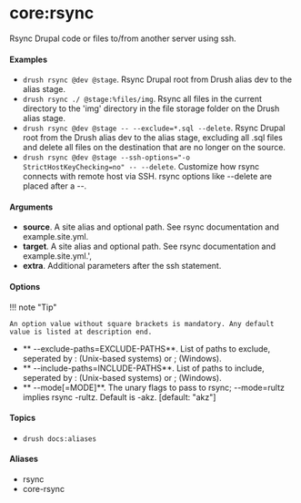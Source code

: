 # core:rsync

Rsync Drupal code or files to/from another server using ssh.

#### Examples

- <code>drush rsync @dev @stage</code>. Rsync Drupal root from Drush alias dev to the alias stage.
- <code>drush rsync ./ @stage:%files/img</code>. Rsync all files in the current directory to the 'img' directory in the file storage folder on the Drush alias stage.
- <code>drush rsync @dev @stage -- --exclude=*.sql --delete</code>. Rsync Drupal root from the Drush alias dev to the alias stage, excluding all .sql files and delete all files on the destination that are no longer on the source.
- <code>drush rsync @dev @stage --ssh-options="-o StrictHostKeyChecking=no" -- --delete</code>. Customize how rsync connects with remote host via SSH. rsync options like --delete are placed after a --.

#### Arguments

- **source**. A site alias and optional path. See rsync documentation and example.site.yml.
- **target**. A site alias and optional path. See rsync documentation and example.site.yml.',
- **extra**. Additional parameters after the ssh statement.

#### Options

!!! note "Tip"

    An option value without square brackets is mandatory. Any default value is listed at description end.

- ** --exclude-paths=EXCLUDE-PATHS**. List of paths to exclude, seperated by : (Unix-based systems) or ; (Windows).
- ** --include-paths=INCLUDE-PATHS**. List of paths to include, seperated by : (Unix-based systems) or ; (Windows).
- ** --mode[=MODE]**. The unary flags to pass to rsync; --mode=rultz implies rsync -rultz. Default is -akz. [default: "akz"]

#### Topics

- `drush docs:aliases`

#### Aliases

- rsync
- core-rsync

